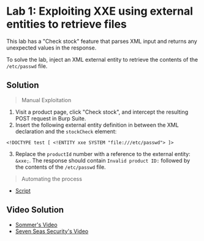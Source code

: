 # Lab 1: Exploiting XXE using external entities to retrieve files
This lab has a "Check stock" feature that parses XML input and returns any unexpected values in the response.

To solve the lab, inject an XML external entity to retrieve the contents of the `/etc/passwd` file.

## Solution
> Manual Exploitation
1. Visit a product page, click "Check stock", and intercept the resulting POST request in Burp Suite.
2. Insert the following external entity definition in between the XML declaration and the `stockCheck` element:
```
<!DOCTYPE test [ <!ENTITY xxe SYSTEM "file:///etc/passwd"> ]>
```
3. Replace the `productId` number with a reference to the external entity: `&xxe;`. The response should contain `Invalid product ID:` followed by the contents of the `/etc/passwd` file.

> Automating the process
- [Script](https://github.com/darshannn10/PortSwiggers-Web-Sec-Academy/blob/main/XXE%20Injection/lab-01/lab-01-script.py)

## Video Solution
- [Sommer's Video](https://youtu.be/V5JE468z5zk)
- [Seven Seas Security's Video](https://youtu.be/71dZaGfOVqw)
